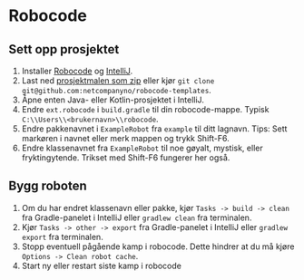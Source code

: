 # Robocode

## Sett opp prosjektet

1. Installer [Robocode](https://sourceforge.net/projects/robocode/files/latest/download) og [IntelliJ](https://www.jetbrains.com/idea/download/).
1. Last ned [prosjektmalen som zip](https://github.com/netcompanyno/robocode-templates/archive/master.zip) eller kjør `git clone git@github.com:netcompanyno/robocode-templates`.
1. Åpne enten Java- eller Kotlin-prosjektet i IntelliJ.
1. Endre `ext.robocode` i `build.gradle` til din robocode-mappe. Typisk `C:\\Users\\<brukernavn>\\robocode`.
1. Endre pakkenavnet i `ExampleRobot` fra `example` til ditt lagnavn. Tips: Sett markøren i navnet eller merk mappen og trykk Shift-F6.
1. Endre klassenavnet fra `ExampleRobot` til noe gøyalt, mystisk, eller fryktingytende. Trikset med Shift-F6 fungerer her også.

## Bygg roboten

1. Om du har endret klassenavn eller pakke, kjør `Tasks -> build -> clean` fra Gradle-panelet i IntelliJ eller `gradlew clean` fra terminalen.
1. Kjør `Tasks -> other -> export` fra Gradle-panelet i IntelliJ eller `gradlew export` fra terminalen.
1. Stopp eventuell pågående kamp i robocode. Dette hindrer at du må kjøre `Options -> Clean robot cache`.
1. Start ny eller restart siste kamp i robocode
